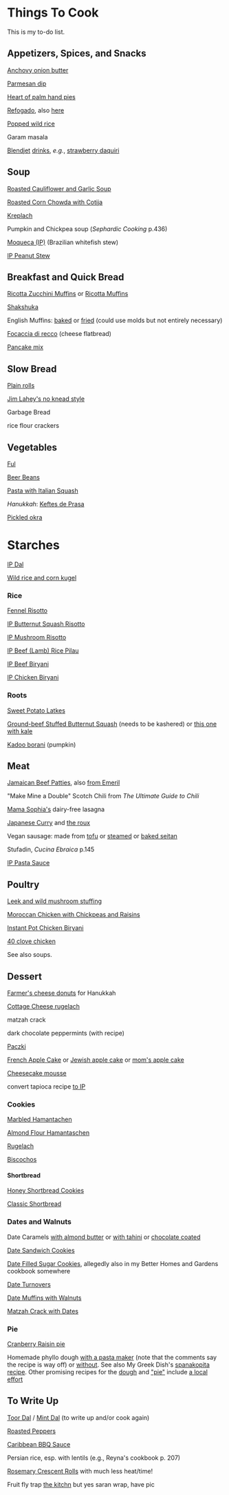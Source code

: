 # Things To Cook

This is my to-do list.


## Appetizers, Spices, and Snacks

[Anchovy onion butter](http://food52.com/recipes/26778-anchovy-onion-butter)

[Parmesan dip](https://www.thekitchn.com/entertaining-recipe-creamy-parmesan-dip-recipes-from-the-kitchn-187441)

[Heart of palm hand pies](https://www.iheartbrazil.com/hearts-of-palm-hand-pies/)

[Refogado](https://braziliankitchenabroad.com/brazilian-sofrito/), also [here](https://www.iheartbrazil.com/brazilian-sofrito-recipe/)

[Popped wild rice](https://jamiegeller.com/recipes/popped-wild-rice/)

Garam masala

[Blendjet](https://www.epicurious.com/recipes-menus/11-frozen-blender-cocktails-gallery) [drinks](https://www.guysgab.com/step-up-your-frozen-drink-game-with-the-blendjet-2-portable-blender/), *e.g.*, [strawberry daquiri](https://www.food.com/recipe/strawberry-daiquiri-smoothie-alcoholic-423850)

## Soup

[Roasted Cauliflower and Garlic Soup](http://cookingwithcurls.com/2017/01/09/roasted-cauliflower-garlic-soup/)

[Roasted Corn Chowda with Cotija](https://smittenkitchen.com/2017/08/corn-chowder-with-chile-lime-and-cotija/)

[Kreplach](https://www.epicurious.com/recipes/food/views/kreplach-236219)

Pumpkin and Chickpea soup (_Sephardic Cooking_ p.436)

[Moqueca (IP)](https://twosleevers.com/brazilian-moqueca/) (Brazilian whitefish stew)

[IP Peanut Stew](https://www.paintthekitchenred.com/instant-pot-african-peanut-stew/)

## Breakfast and Quick Bread

[Ricotta Zucchini Muffins](http://www.tasteofbeirut.com/savory-zucchini-and-ricotta-muffins/) or [Ricotta Muffins](https://cafefernando.com/ricotta-and-basil-muffins/)

[Shakshuka](https://toriavey.com/toris-kitchen/shakshuka/)

English Muffins: [baked](http://www.artisanbreadinfive.com/2009/01/25/the-easiest-and-tastiest-homemade-english-muffins) or [fried](http://www.artisanbreadinfive.com/2013/11/01/english-muffins-on-the-stove-top-with-gold-medal-flour-and-red-star-yeast#more-6412) (could use molds but not entirely necessary)

[Focaccia di recco](https://www.sugarsaltmagic.com/focaccia-di-recco/) (cheese flatbread)

[Pancake mix](https://www.simplyrecipes.com/recipes/homemade_pancake_mix/)

## Slow Bread

[Plain rolls](http://web.archive.org/web/20210805145235/https://krausnickitchen.com/2012/01/18/no-knead-dinner-rolls-artisan-bread-in-five-minutes-a-day/)

[Jim Lahey's no knead style](http://cooking.nytimes.com/recipes/11376-no-knead-bread)

Garbage Bread

rice flour crackers


## Vegetables

[Ful](http://web.archive.org/web/20161109062629/http://www.atasmanian.cooking/blog/2015/3/5/a-fool-for-ful)

[Beer Beans](https://www.markbittman.com/recipes-1/beer-glazed-black-beans)

[Pasta with Italian Squash](https://2sistersrecipes.com/pasta-with-italian-squash-or-calabaza/)

*Hanukkah*: [Keftes de Prasa](https://www.reddit.com/r/JewishCooking/comments/r5bkvs/made_keftes_de_prasa_for_hannukah_instead_of/)

[Pickled okra](https://www.thespruceeats.com/pickled-okra-recipe-p2-2216859)

# Starches

[IP Dal](https://www.bonappetit.com/story/instant-pot-dal-formula)

[Wild rice and corn kugel](https://jamiegeller.com/recipes/corn-and-wild-rice-kugel/)

### Rice

[Fennel Risotto](http://cooking.nytimes.com/recipes/1016978-caramelized-onion-and-fennel-risotto)

[IP Butternut Squash Risotto](https://theforkedspoon.com/wprm_print/49655/)

[IP Mushroom Risotto](https://www.seriouseats.com/pressure-cooker-mushroom-risotto-recipe)

[IP Beef (Lamb) Rice Pilau](https://instantpoteats.com/instant-pot-rice-pilaf-ground-lamb-figs-almonds/)

[IP Beef Biryani](https://myheartbeets.com/instant-pot-keema-biryani-keema-pulao/)

[IP Chicken Biryani](https://ministryofcurry.com/chicken-biryani-instant-pot/#recipe)

###  Roots

[Sweet Potato Latkes](https://www.epicurious.com/recipes/food/views/sweet-potato-latkes-105919)

[Ground-beef Stuffed Butternut Squash](https://www.allrecipes.com/recipe/279378/ground-beef-stuffed-butternut-squash/) (needs to be kashered) or [this one with kale](https://eatthegains.com/kale-beef-stuffed-butternut-squash/)

[Kadoo borani](https://afghancooks.com/kadoo-borani-sauteed-pumpkin/) (pumpkin)

## Meat

[Jamaican Beef Patties](http://www.mylifeasamrs.com/2010/09/jamaican-beef-patties.html), also [from Emeril](http://www.foodnetwork.com/recipes/emeril-lagasse/jamaican-meat-patties-recipe.html)

"Make Mine a Double" Scotch Chili from _The Ultimate Guide to Chili_

[Mama Sophia's](https://sophiaroe.wordpress.com/2015/02/11/recipe-mama-sophias-dairy-free-lasagna/) dairy-free lasagna

[Japanese Curry](https://www.justonecookbook.com/japanese-beef-curry/) and [the roux](https://www.justonecookbook.com/how-to-make-curry-roux/)

Vegan sausage: made from [tofu](https://minimalistbaker.com/vegan-pepperoni/) or [steamed](https://itdoesnttastelikechicken.com/easy-vegan-seitan-pepperoni/) or [baked seitan](https://www.noracooks.com/vegan-pepperoni/)

Stufadin, _Cucina Ebraica_ p.145

[IP Pasta Sauce](https://www.pressurecookrecipes.com/instant-pot-spaghetti-sauce/)

## Poultry

[Leek and wild mushroom stuffing](https://www.epicurious.com/recipes/food/views/leek-and-wild-mushroom-stuffing-107292)

[Moroccan Chicken with Chickpeas and Raisins](https://www.thespruceeats.com/chicken-tagine-with-chickpeas-and-raisins-2394713)

[Instant Pot Chicken Biryani](http://www.thasneen.com/cooking/express-biryani-instant-pot-chicken-biryani/)

[40 clove chicken](https://www.foodnetwork.com/recipes/alton-brown/40-cloves-and-a-chicken-recipe-1910661)

See also soups.

## Dessert

[Farmer's cheese donuts](https://momsdish.com/recipe/203/farmers-cheese-doughnuts) for Hanukkah

[Cottage Cheese rugelach](https://oukosher.org/blog/kosher-trends/kosher-cottage-cheese/)

matzah crack

dark chocolate peppermints (with recipe)

[Paczki](https://www.seasonsandsuppers.ca/polish-paczki-donuts-recipe/)

[French Apple Cake](https://12tomatoes.com/easy-french-apple-cake/) or [Jewish apple cake](https://www.thespruceeats.com/kosher-apple-cake-2121494) or [mom's apple cake](https://smittenkitchen.com/2008/09/moms-apple-cake/)

[Cheesecake mousse](https://inthewildheartkitchen.com/2023/05/24/no-bake-cheesecake-mousse/)

convert tapioca recipe [to IP](https://www.cooksmarts.com/articles/instant-pot-cooking-times-pdf/)

### Cookies

[Marbled Hamantachen](https://smittenkitchen.com/2021/02/marbled-cheesecake-hamantaschen/#comment-1931148)

[Almond Flour Hamantaschen](https://www.kosher.com/recipe/gluten-free-hamantaschen-1242)

[Rugelach](https://www.reddit.com/r/JewishCooking/comments/k5rzrs/made_rugelach_with_the_kids_grandma_goldies_recipe/)

[Biscochos](https://www.bostonjewishmusic.org/biscochos)

#### Shortbread

[Honey Shortbread Cookies](http://www.thecrepesofwrath.com/2013/02/20/honey-shortbread-cookies/)

[Classic Shortbread](https://www.thespruceeats.com/classic-shortbread-recipe-3052187)

### Dates and Walnuts

Date Caramels [with almond butter](https://www.thekitchn.com/how-to-make-vegan-caramels-244025) or [with tahini](https://www.thekitchn.com/recipe-salted-tahini-date-caramels-recipes-from-the-kitchn-195828) or [chocolate coated](https://empoweredsustenance.com/date-caramels/)

[Date Sandwich Cookies](https://www.tasteofhome.com/recipes/date-filled-sandwich-cookies/)

[Date Filled Sugar Cookies](https://ohmysugarhigh.com/soft-and-chewy-date-filled-sugar-cookies/), allegedly also in my Better Homes and Gardens cookbook somewhere

[Date Turnovers](https://www.thespruceeats.com/date-turnovers-3056099)

[Date Muffins with Walnuts](https://www.thespruceeats.com/date-muffins-3056143)

[Matzah Crack with Dates](https://jessicasepel.com/healthy-chocolate-caramel-matzo-slice/)

### Pie

[Cranberry Raisin pie](https://www.afamilyfeast.com/cranberry-raisin-pie/)

Homemade phyllo dough [with a pasta maker](https://www.thespruceeats.com/homemade-phyllo-dough-1705600) (note that the comments say the recipe is way off) or [without](https://www.mygreekdish.com/recipe/easy-homemade-phyllo-recipe-beginners/).  See also My Greek Dish's [spanakopita recipe](https://www.mygreekdish.com/recipe/traditional-greek-spinach-pie-spanakopita-recipe-with-homemade-phyllo/).  Other promising recipes for the [dough](https://deliciousfromscratch.com/filo-dough-recipe/) and ["pie"](https://deliciousfromscratch.com/spinach-feta-pie-recipe/) include [a local effort](https://thegarumfactory.net/2020/03/27/saloniki-spanakopita/)

## To Write Up

[Toor Dal](http://chilliandmint.com/2013/12/02/indian-toor-dal-one-of-my-absolute-favourites/) / [Mint Dal](http://www.vegrecipesofindia.com/pudina-moong-dal/) (to write up and/or cook again)

[Roasted Peppers](http://toriavey.com/how-to/2010/02/roasted-bell-peppers/)

[Caribbean BBQ Sauce](http://web.archive.org/web/20150915063423/http://forums.gardenweb.com/discussions/2098748/first-scotch-bonnets-what-sauce-recipes-can-i-make)

Persian rice, esp. with lentils (e.g., Reyna's cookbook p. 207)

[Rosemary Crescent Rolls](http://www.artisanbreadinfive.com/2011/09/21/rosemary-crescent-rolls#more-3285) with much less heat/time!

Fruit fly trap [the kitchn](https://www.thekitchn.com/diy-fruit-fly-traps-22942130) but yes saran wrap, have pic
